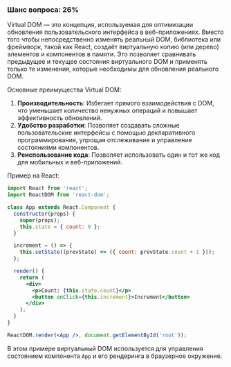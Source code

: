 ### Шанс вопроса: 26%

Virtual DOM — это концепция, используемая для оптимизации обновления пользовательского интерфейса в веб-приложениях. Вместо того чтобы непосредственно изменять реальный DOM, библиотека или фреймворк, такой как React, создаёт виртуальную копию (или дерево) элементов и компонентов в памяти. Это позволяет сравнивать предыдущее и текущее состояния виртуального DOM и применять только те изменения, которые необходимы для обновления реального DOM.

Основные преимущества Virtual DOM:
1. **Производительность**: Избегает прямого взаимодействия с DOM, что уменьшает количество ненужных операций и повышает эффективность обновлений.
2. **Удобство разработки**: Позволяет создавать сложные пользовательские интерфейсы с помощью декларативного программирования, упрощая отслеживание и управление состояниями компонентов.
3. **Реиспользование кода**: Позволяет использовать один и тот же код для мобильных и веб-приложений.

Пример на React:
```jsx
import React from 'react';
import ReactDOM from 'react-dom';

class App extends React.Component {
  constructor(props) {
    super(props);
    this.state = { count: 0 };
  }

  increment = () => {
    this.setState((prevState) => ({ count: prevState.count + 1 }));
  };

  render() {
    return (
      <div>
        <p>Count: {this.state.count}</p>
        <button onClick={this.increment}>Increment</button>
      </div>
    );
  }
}

ReactDOM.render(<App />, document.getElementById('root'));
```
В этом примере виртуальный DOM используется для управления состоянием компонента `App` и его рендеринга в браузерное окружение.